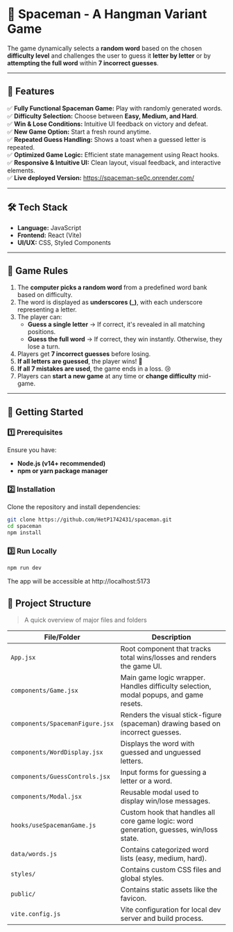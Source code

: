 # 🚀 Spaceman - A Hangman Variant Game

The game dynamically selects a **random word** based on the chosen **difficulty level** and challenges the user to guess it **letter by letter** or by **attempting the full word** within **7 incorrect guesses**.

---

## **🌟 Features**

✅ **Fully Functional Spaceman Game:** Play with randomly generated words.  
✅ **Difficulty Selection:** Choose between **Easy, Medium, and Hard**.  
✅ **Win & Lose Conditions:** Intuitive UI feedback on victory and defeat.  
✅ **New Game Option:** Start a fresh round anytime.  
✅ **Repeated Guess Handling:** Shows a toast when a guessed letter is repeated.  
✅ **Optimized Game Logic:** Efficient state management using React hooks.  
✅ **Responsive & Intuitive UI:** Clean layout, visual feedback, and interactive elements.  
✅ **Live deployed Version:** https://spaceman-se0c.onrender.com/

---

## **🛠️ Tech Stack**

- **Language:** JavaScript
- **Frontend:** React (Vite)
- **UI/UX:** CSS, Styled Components

---

## **📜 Game Rules**

1. The **computer picks a random word** from a predefined word bank based on difficulty.
2. The word is displayed as **underscores (\_)**, with each underscore representing a letter.
3. The player can:
   - **Guess a single letter** → If correct, it's revealed in all matching positions.
   - **Guess the full word** → If correct, they win instantly. Otherwise, they lose a turn.
4. Players get **7 incorrect guesses** before losing.
5. **If all letters are guessed**, the player wins! 🎉
6. **If all 7 mistakes are used**, the game ends in a loss. 😢
7. Players can **start a new game** at any time or **change difficulty** mid-game.

---

## **🚀 Getting Started**

### **1️⃣ Prerequisites**

Ensure you have:

- **Node.js (v14+ recommended)**
- **npm or yarn package manager**

### **2️⃣ Installation**

Clone the repository and install dependencies:

```bash
git clone https://github.com/HetP1742431/spaceman.git
cd spaceman
npm install
```

### **3️⃣ Run Locally**

```bash
npm run dev
```

The app will be accessible at http://localhost:5173

## 📁 Project Structure

> A quick overview of major files and folders

| File/Folder                 | Description |
|----------------------------|-------------|
| `App.jsx`                  | Root component that tracks total wins/losses and renders the game UI. |
| `components/Game.jsx`      | Main game logic wrapper. Handles difficulty selection, modal popups, and game resets. |
| `components/SpacemanFigure.jsx` | Renders the visual stick-figure (spaceman) drawing based on incorrect guesses. |
| `components/WordDisplay.jsx`    | Displays the word with guessed and unguessed letters. |
| `components/GuessControls.jsx`  | Input forms for guessing a letter or a word. |
| `components/Modal.jsx`     | Reusable modal used to display win/lose messages. |
| `hooks/useSpacemanGame.js` | Custom hook that handles all core game logic: word generation, guesses, win/loss state. |
| `data/words.js`            | Contains categorized word lists (easy, medium, hard). |
| `styles/`                  | Contains custom CSS files and global styles. |
| `public/`                  | Contains static assets like the favicon. |
| `vite.config.js`           | Vite configuration for local dev server and build process. |

